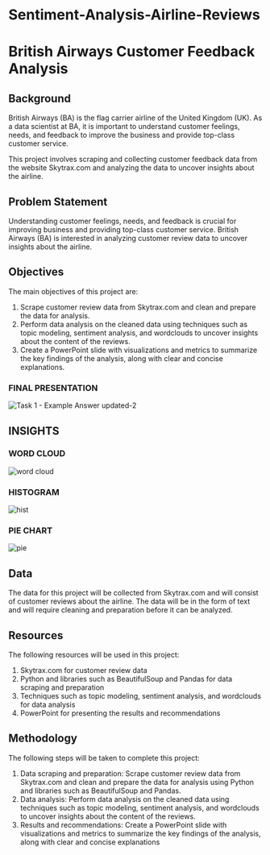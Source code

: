 # Sentiment-Analysis-Airline-Reviews

# British Airways Customer Feedback Analysis
## Background
British Airways (BA) is the flag carrier airline of the United Kingdom (UK). As a data scientist at BA, it is important to understand customer feelings, needs, and feedback to improve the business and provide top-class customer service.

This project involves scraping and collecting customer feedback data from the website Skytrax.com and analyzing the data to uncover insights about the airline.

## Problem Statement
Understanding customer feelings, needs, and feedback is crucial for improving business and providing top-class customer service. British Airways (BA) is interested in analyzing customer review data to uncover insights about the airline.

## Objectives
The main objectives of this project are:

1. Scrape customer review data from Skytrax.com and clean and prepare the data for analysis.
2. Perform data analysis on the cleaned data using techniques such as topic modeling, sentiment analysis, and wordclouds to uncover insights about the content of the reviews.
3. Create a PowerPoint slide with visualizations and metrics to summarize the key findings of the analysis, along with clear and concise explanations.

### FINAL PRESENTATION
![Task 1 - Example Answer updated-2](https://user-images.githubusercontent.com/115629197/207058693-6a40e3f7-5835-4578-bf63-e4d419215dbf.png)

## INSIGHTS
### WORD CLOUD
![word cloud](https://user-images.githubusercontent.com/115629197/207290538-aa369a06-c0f4-4c50-9c38-784161c342a3.png)

### HISTOGRAM
![hist](https://user-images.githubusercontent.com/115629197/207290771-f50e6c5f-78ec-47a9-b724-b1adc3807d90.png)

### PIE CHART
![pie](https://user-images.githubusercontent.com/115629197/207290790-bada8f1b-8822-4f70-8e9b-3cf1b781d1da.png)
## Data
The data for this project will be collected from Skytrax.com and will consist of customer reviews about the airline. The data will be in the form of text and will require cleaning and preparation before it can be analyzed.

## Resources
The following resources will be used in this project:

1. Skytrax.com for customer review data
2. Python and libraries such as BeautifulSoup and Pandas for data scraping and preparation
3. Techniques such as topic modeling, sentiment analysis, and wordclouds for data analysis
4. PowerPoint for presenting the results and recommendations
## Methodology
The following steps will be taken to complete this project:

1. Data scraping and preparation: Scrape customer review data from Skytrax.com and clean and prepare the data for analysis using Python and libraries such as BeautifulSoup and Pandas.
2. Data analysis: Perform data analysis on the cleaned data using techniques such as topic modeling, sentiment analysis, and wordclouds to uncover insights about the content of the reviews.
3. Results and recommendations: Create a PowerPoint slide with visualizations and metrics to summarize the key findings of the analysis, along with clear and concise explanations


